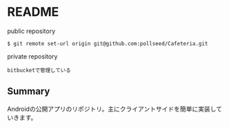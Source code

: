 # README #

public repository

```
$ git remote set-url origin git@github.com:pollseed/Cafeteria.git
```

private repository

```
bitbucketで管理している
```

## Summary

Androidの公開アプリのリポジトリ。主にクライアントサイドを簡単に実装していきます。
